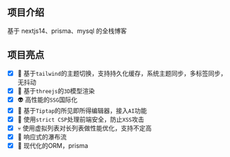 ## 项目介绍

基于 nextjs14、prisma、mysql 的全栈博客

## 项目亮点

- [x] 🎃 基于`tailwind`的主题切换，支持持久化缓存，系统主题同步，多标签同步，无抖动
- [x] 🤖 基于`threejs`的`3D`模型渲染
- [x] 👽 高性能的`SSG`国际化
- [x] 👻 基于`Tiptap`的所见即所得编辑器，接入`AI`功能
- [x] 🤡 使用`strict CSP`处理前端安全，防止`XSS`攻击
- [x] 💀 使用虚拟列表对长列表做性能优化，支持不定高
- [x] 👺 响应式的瀑布流
- [x] 👿 现代化的ORM，prisma
